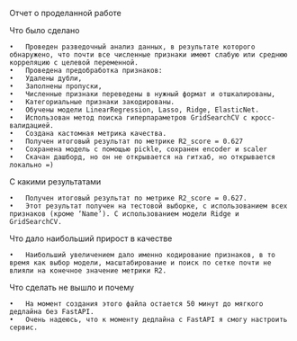 Отчет о проделанной работе

Что было сделано

	•	Проведен разведочный анализ данных, в результате которого обнаружено, что почти все численные признаки имеют слабую или среднюю корреляцию с целевой переменной.
	•	Проведена предобработка признаков:
	•	Удалены дубли,
	•	Заполнены пропуски,
	•	Численные признаки переведены в нужный формат и отшкалированы,
	•	Категориальные признаки закодированы.
	•	Обучены модели LinearRegression, Lasso, Ridge, ElasticNet.
	•	Использован метод поиска гиперпараметров GridSearchCV с кросс-валидацией.
	•	Создана кастомная метрика качества.
	•	Получен итоговый результат по метрике R2_score = 0.627
	•	Сохранена модель с помощью pickle, сохранен encoder и scaler
 	•	Скачан дашборд, но он не открывается на гитхаб, но открывается локально =)
 	
	

С какими результатами

	•	Получен итоговый результат по метрике R2_score = 0.627.
	•	Этот результат получен на тестовой выборке, с использованием всех признаков (кроме ‘Name’). С использованием модели Ridge и GridSearchCV.

Что дало наибольший прирост в качестве

	•	Наибольший увеличением дало именно кодирование признаков, в то время как выбор модели, масштабирование и поиск по сетке почти не влияли на конечное значение метрики R2.

Что сделать не вышло и почему

	•	На момент создания этого файла остается 50 минут до мягкого дедлайна без FastAPI.
	•	Очень надеюсь, что к моменту дедлайна с FastAPI я смогу настроить сервис.

